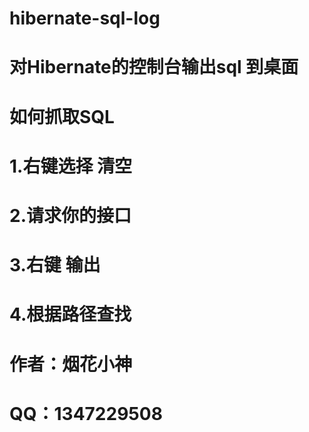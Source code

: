 # hibernate-sql-log
# 对Hibernate的控制台输出sql  到桌面
# 如何抓取SQL    
# 1.右键选择 清空
# 2.请求你的接口
# 3.右键 输出
# 4.根据路径查找
# 作者：烟花小神
# QQ：1347229508
